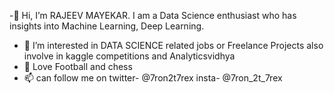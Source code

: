 -👋 Hi, I’m RAJEEV MAYEKAR. I am a Data Science enthusiast who has insights into Machine Learning, Deep Learning.
- 👀 I’m interested in DATA SCIENCE related jobs or Freelance Projects also involve in kaggle competitions and Analyticsvidhya 
- 👀 Love Football and chess 
- 📫 can follow me on
twitter- @7ron2t7rex 
insta- @7ron_2t_7rex


